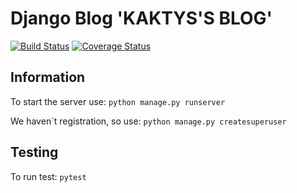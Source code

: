 # Django Blog 'KAKTYS'S BLOG'

[![Build Status](https://travis-ci.org/Kaktyshiny/django_blog.svg?branch=master)](https://travis-ci.org/Kaktyshiny/django_blog)
[![Coverage Status](https://coveralls.io/repos/github/Kaktyshiny/django_blog/badge.svg?branch=master)](https://coveralls.io/github/Kaktyshiny/django_blog?branch=master)

Information
------

To start the server use: ``python manage.py runserver``

We haven`t registration, so use: ``python manage.py createsuperuser``


Testing
------

To run test:  ``pytest``
